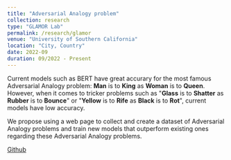 ```yaml
---
title: "Adversarial Analogy problem"
collection: research
type: "GLAMOR Lab"
permalink: /research/glamor
venue: "University of Southern California"
location: "City, Country"
date: 2022-09
duration: 09/2022 - Present
---
```


Current models such as BERT have great accurary for the most famous Adversarial Analogy problem: **Man** is to **King** as **Woman** is to **Queen**. However, when it comes to tricker problems such as "**Glass** is to **Shatter** as **Rubber** is to **Bounce**" or "**Yellow** is to **Rife** as **Black** is to **Rot**", current models have low accuracy.

We propose using a web page to collect and create a dataset of Adversarial Analogy problems and train new models that outperform existing ones regarding these Adversarial Analogy problems.

[Github](https://github.com/Shellyfc/glamor_demo)